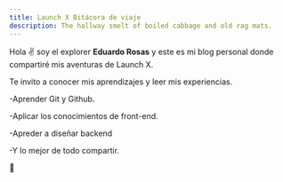 ```yaml
---
title: Launch X Bitácora de viaje
description: The hallway smelt of boiled cabbage and old rag mats.
---
```


Hola ✌️  soy el explorer **Eduardo Rosas** y este es mi blog personal donde compartiré mis aventuras de Launch X.

Te invito a conocer mis aprendizajes y leer mis experiencias.

-Aprender Git y Github.

-Aplicar los conocimientos de front-end.

-Apreder a diseñar backend

-Y lo mejor de todo compartir.

🚀
